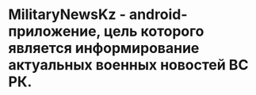 # MilitaryNewsKz - android-приложение, цель которого является информирование актуальных военных новостей ВС РК. 
